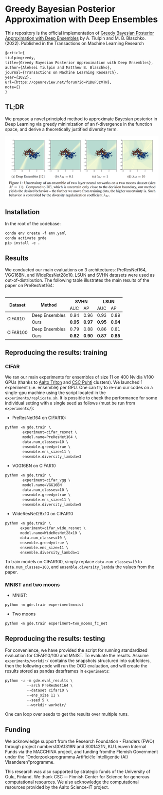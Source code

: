 # Greedy Bayesian Posterior Approximation with Deep Ensembles

This repository is the official implementation of [Greedy Bayesian Posterior Approximation with Deep Ensembles](https://openreview.net/forum?id=P1DuPJzVTN) by A.
Tiulpin and M. B. Blaschko. (2022). Published in the Transactions on Machine Learning Research
```
@article{
tiulpingreedy,
title={Greedy Bayesian Posterior Approximation with Deep Ensembles},
author={Aleksei Tiulpin and Matthew B. Blaschko},
journal={Transactions on Machine Learning Research},
year={2022},
url={https://openreview.net/forum?id=P1DuPJzVTN},
note={}
}
```
## TL;DR
We propose a novel principled method to approximate Bayesian posterior in Deep Learning via greedy minimization of an f-divergence in the function space, and derive a theoretically justified diversity term.

<center>
<img src="assets/main_figure.png" width="800"/> 
</center>


## Installation

In the root of the codebase:

```
conda env create -f env.yaml
conda activate grde
pip install -e .
```

## Results
We conducted our main evaluations on 3 architectures: PreResNet164, VGG16BN, and WideResNet28x10. 
LSUN and SVHN datasets were used as out-of-distribution. The following table illustrates the main results of the paper on PreResNet164:
</br>
</br>

<table class="tg">
<thead>
  <tr>
    <th rowspan="2">Dataset</th>
    <th rowspan="2">Method</th>
    <th class="tg-7btt" colspan="2">SVHN</th>
    <th class="tg-7btt" colspan="2">LSUN</th>
  </tr>
  <tr>
    <td >AUC</td>
    <td >AP</td>
    <td >AUC</td>
    <td >AP</td>
  </tr>
</thead>
<tbody>
  <tr>
    <td  rowspan="2">CIFAR10</td>
    <td >Deep Ensembles</td>
    <td >0.94</td>
    <td >0.96</td>
    <td >0.93</td>
    <td >0.89</td>
  </tr>
  <tr>
    <td >Ours</td>
    <td><b>0.95</b></td>
    <td><b>0.97</b></td>
    <td><b>0.95</b></td>
    <td><b>0.94</b></td>
  </tr>
  <tr>
    <td  rowspan="2">CIFAR100</td>
    <td >Deep Ensembles</td>
    <td >0.79</td>
    <td >0.88</td>
    <td >0.86</td>
    <td >0.81</td>
  </tr>
  <tr>
    <td>Ours</td>
    <td><b>0.82</b></td>
    <td><b>0.90</b></td>
    <td><b>0.87</b></td>
    <td><b>0.85</b></td>
  </tr>
</tbody>
</table>


## Reproducing the results: training

### CIFAR
We ran our main experiments for ensembles of size 11 on 400 Nvidia V100 GPUs 
(thanks to [Aalto Triton](https://scicomp.aalto.fi/triton/) and [CSC Puhti](https://docs.csc.fi/computing/overview/) clusters). We launched 1 experiment (i.e.
ensemble) per GPU. One can try to re-run our codes on a single-gpu machine using the script located in the `experiments/replicate.sh`. 
It is possible to check the performance for some individual setting with a single seed as follows (must be run from `experiments/`):

* PreResNet164 on CIFAR10:
```
python -m gde.train \
        experiment=cifar_resnet \
        model.name=PreResNet164 \
        data.num_classes=10 \
        ensemble.greedy=true \
        ensemble.ens_size=11 \
        ensemble.diversity_lambda=3 
```

* VGG16BN on CIFAR10
```
python -m gde.train \
        experiment=cifar_vgg \
        model.name=VGG16BN 
        data.num_classes=10 \
        ensemble.greedy=true \
        ensemble.ens_size=11 \
        ensemble.diversity_lambda=5 
```

* WideResNet28x10 on CIFAR10
```
python -m gde.train \
       experiment=cifar_wide_resnet \
       model.name=WideResNet28x10 \
       data.num_classes=10 \
       ensemble.greedy=true \
       ensemble.ens_size=11 \
       ensemble.diversity_lambda=1 
```

To train models on CIFAR100, simply replace `data.num_classes=10` to `data.num_classes=100`,
and `ensemble.diversity_lambda` the values from the paper.

### MNIST and two moons
* MNIST:
```
python -m gde.train experiment=mnist
```
* Two moons
```
python -m gde.train experiment=two_moons_fc_net
```

## Reproducing the results: testing
For convenience, we have provided the script for running standardized evaluation for CIFAR10/100 and MNIST.
To evaluate the results. Assume `experiments/workdir/` contains the snapshots structured into subfolders, then
the following code will run the OOD evaluation, and will create the results stored as pandas dataframes in `experiments`:

```
python -u -m gde.eval_results \
          --arch PreResNet164 \
          --dataset cifar10 \
          --ens_size 11 \
          --seed 5 \
          --workdir workdir/
```

One can loop over seeds to get the results over multiple runs.

## Funding
We acknowledge support from the Research Foundation - Flanders (FWO) through project numbersG0A1319N and S001421N, 
KU Leuven Internal Funds via the MACCHINA project, and funding fromthe Flemish Government under the “Onderzoeksprogramma Artificiële Intelligentie (AI) Vlaanderen"programme.

This research was also supported by strategic funds of the University of Oulu, Finland. 
We thank CSC -- Finnish Center for Science for generous computational resources. 
We also acknowledge the computational resources provided by the Aalto Science-IT project.
